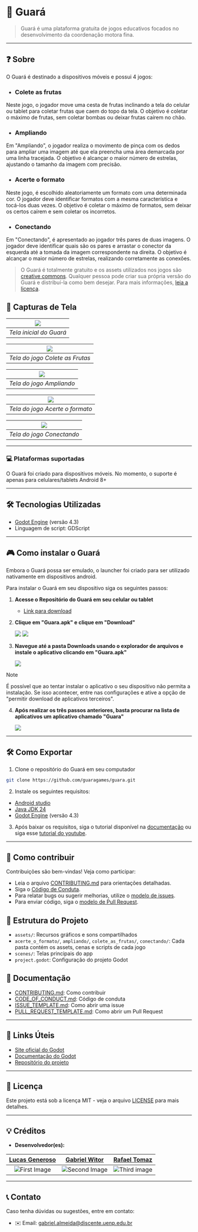 # 📌 Guará

> Guará é uma plataforma gratuita de jogos educativos focados no desenvolvimento da coordenação motora fina.
---
## ❓ Sobre

O Guará é destinado a dispositivos móveis e possui 4 jogos:
* ### Colete as frutas 
Neste jogo, o jogador move uma cesta de frutas inclinando a tela do celular ou tablet para coletar frutas que caem do topo da tela. O objetivo é coletar o máximo de frutas, sem coletar bombas ou deixar frutas caírem no chão.

* ### Ampliando
Em "Ampliando", o jogador realiza o movimento de pinça com os dedos para ampliar uma imagem até que ela preencha uma área demarcada por uma linha tracejada. O objetivo é alcançar o maior número de estrelas, ajustando o tamanho da imagem com precisão.
* ### Acerte o formato
Neste jogo, é escolhido aleatoriamente um formato com uma determinada cor. O jogador deve identificar formatos com a mesma característica e tocá-los duas vezes. O objetivo é coletar o máximo de formatos, sem deixar os certos caírem e sem coletar os incorretos.
* ### Conectando
Em "Conectando", é apresentado ao jogador três pares de duas imagens. O jogador deve identificar quais são os pares e arrastar o conector da esquerda até a tomada da imagem correspondente na direita. O objetivo é alcançar o maior número de estrelas, realizando corretamente as conexões.

> O Guará é totalmente gratuito e os assets utilizados nos jogos são [creative commons](https://creativecommons.org/). Qualquer pessoa pode criar sua própria versão do Guará e distribuí-la como bem desejar. Para mais informações, [leia a licença](LICENSE). 


## 📸 Capturas de Tela

| ![](https://i.imgur.com/dfmNfan.png) | 
|:--:| 
| *Tela inicial do Guará* |

| ![](https://i.imgur.com/BA8BDup.png) | 
|:--:| 
| *Tela do jogo Colete as Frutas* |

| ![](https://i.imgur.com/WtqBBIk.png) | 
|:--:| 
| *Tela do jogo Ampliando* |

| ![](https://i.imgur.com/7V0uCNj.png) | 
|:--:| 
| *Tela do jogo Acerte o formato* |


| ![](https://i.imgur.com/Xy6rBNL.png) | 
|:--:| 
| *Tela do jogo Conectando* |

---

### 💻 Plataformas suportadas

O Guará foi criado para dispositivos móveis. No momento, o suporte é apenas para celulares/tablets Android 8+

---

## 🛠️ Tecnologias Utilizadas

- [Godot Engine](https://godotengine.org/download/archive/4.3-stable/) (versão 4.3)
- Linguagem de script: GDScript

---

## 🎮 Como instalar o Guará

Embora o Guará possa ser emulado, o launcher foi criado para ser utilizado nativamente em dispositivos android.

Para instalar o Guará em seu dispositivo siga os seguintes passos:

1. **Acesse o Repositório do Guará em seu celular ou tablet**

   - [Link para download](https://github.com/NinoEdu/Guara/releases/tag/alpha)

2. **Clique em "Guara.apk" e clique em "Download"**

   ![](https://i.imgur.com/kOt6nEs.png) 
   ![](https://i.imgur.com/eVn3Ei3.png)

3. **Navegue até a pasta Downloads usando o explorador de arquivos e instale o aplicativo clicando em "Guara.apk"**

   ![](https://i.imgur.com/uQxRuq0.png)

> [!NOTE]
> É possível que ao tentar instalar o aplicativo o seu dispositivo não permita a instalação. Se isso acontecer, entre nas configurações e ative a opção de "permitir download de aplicativos terceiros". 
   
4. **Após realizar os três passos anteriores, basta procurar na lista de aplicativos um aplicativo chamado "Guara"**

   ![](https://i.imgur.com/EouDI5p.png)

---

## 🛠️ Como Exportar

1. Clone o repositório do Guará em seu computador

``` bash
git clone https://github.com/guaragames/guara.git
```

2. Instale os seguintes requisitos:

- [Android studio](https://developer.android.com/studio?hl=pt-br)
- [Java JDK 24](https://www.oracle.com/java/technologies/downloads/)
- [Godot Engine](https://godotengine.org/download/archive/4.3-stable/) (versão 4.3)

3. Após baixar os requisitos, siga o tutorial disponível na [documentação](https://docs.godotengine.org/pt-br/4.x/tutorials/export/exporting_for_android.html) ou siga esse [tutorial do youtube](https://www.youtube.com/watch?v=tvsMj4XJz4A).

---

## 🤝 Como contribuir

Contribuições são bem-vindas! Veja como participar:

- Leia o arquivo [CONTRIBUTING.md](../CONTRIBUTING.md) para orientações detalhadas.
- Siga o [Código de Conduta](../CODE_OF_CONDUCT.md).
- Para relatar bugs ou sugerir melhorias, utilize o [modelo de issues](ISSUE_TEMPLATE.md).
- Para enviar código, siga o [modelo de Pull Request](PULL_REQUEST_TEMPLATE.md).

## 📂 Estrutura do Projeto

- `assets/`: Recursos gráficos e sons compartilhados
- `acerte_o_formato/`, `ampliando/`, `colete_as_frutas/`, `conectando/`: Cada pasta contém os assets, cenas e scripts de cada jogo
- `scenes/`: Telas principais do app
- `project.godot`: Configuração do projeto Godot

## 📝 Documentação

- [CONTRIBUTING.md](../CONTRIBUTING.md): Como contribuir
- [CODE_OF_CONDUCT.md](../CODE_OF_CONDUCT.md): Código de conduta
- [ISSUE_TEMPLATE.md](ISSUE_TEMPLATE.md): Como abrir uma issue
- [PULL_REQUEST_TEMPLATE.md](PULL_REQUEST_TEMPLATE.md): Como abrir um Pull Request

---

## 🔗 Links Úteis

- [Site oficial do Godot](https://godotengine.org/)
- [Documentação do Godot](https://docs.godotengine.org/)
- [Repositório do projeto](https://github.com/guaragames/guara)

---

## 📜 Licença

Este projeto está sob a licença MIT - veja o arquivo [LICENSE](LICENSE) para mais detalhes.

---

## 💡 Créditos

- **Desenvolvedor(es):**

|[Lucas Generoso](https://github.com/olucasz)|[Gabriel Witor](https://github.com/gabrielwitor)|[Rafael Tomaz](https://github.com/RafaelTomazGraciano)
|:-:|:-:|:-:|
|![First Image](https://avatars.githubusercontent.com/u/96064859?v=4)|![Second Image](https://avatars.githubusercontent.com/u/88587905?v=4)|![Third image](https://avatars.githubusercontent.com/u/124164062?v=4)
---

## 📞 Contato

Caso tenha dúvidas ou sugestões, entre em contato:

- ✉️ Email: [gabriel.almeida@discente.uenp.edu.br](mailto\:gabriel.almeida@discente.uenp.edu.br)

